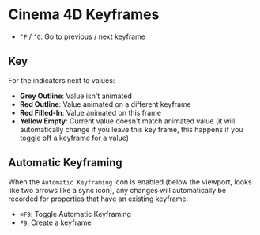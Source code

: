 # Cinema 4D Keyframes

- `^F` / `^G`: Go to previous / next keyframe

## Key

For the indicators next to values:

- **Grey Outline**: Value isn't animated
- **Red Outline**: Value animated on a different keyframe
- **Red Filled-In**: Value animated on this frame
- **Yellow Empty**: Current value doesn't match animated value (it will automatically change if you leave this key frame, this happens if you toggle off a keyframe for a value)

## Automatic Keyframing

When the `Automatic Keyframing` icon is enabled (below the viewport, looks like two arrows like a sync icon), any changes will automatically be recorded for properties that have an existing keyframe.

- `⌘F9`: Toggle Automatic Keyframing
- `F9`: Create a keyframe
